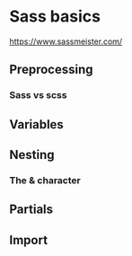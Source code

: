 # Sass basics

https://www.sassmeister.com/

## Preprocessing
### Sass vs scss
## Variables 
## Nesting
### The & character
## Partials
## Import
